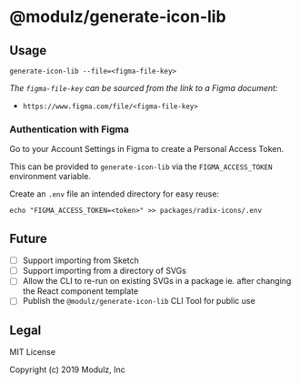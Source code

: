 # @modulz/generate-icon-lib

## Usage

```shell
generate-icon-lib --file=<figma-file-key>
```

_The `figma-file-key` can be sourced from the link to a Figma document:_

- `https://www.figma.com/file/<figma-file-key>`

### Authentication with Figma

Go to your Account Settings in Figma to create a Personal Access Token.

This can be provided to `generate-icon-lib` via the `FIGMA_ACCESS_TOKEN` environment variable.

Create an `.env` file an intended directory for easy reuse:

```shell
echo "FIGMA_ACCESS_TOKEN=<token>" >> packages/radix-icons/.env
```

## Future

- [ ] Support importing from Sketch
- [ ] Support importing from a directory of SVGs
- [ ] Allow the CLI to re-run on existing SVGs in a package ie. after changing the React component template
- [ ] Publish the `@modulz/generate-icon-lib` CLI Tool for public use

## Legal

MIT License

Copyright (c) 2019 Modulz, Inc
